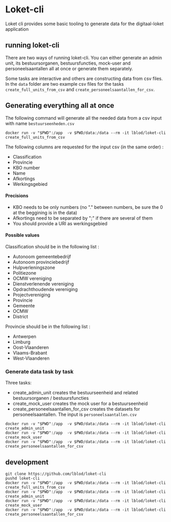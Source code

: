 # Loket-cli
Loket cli provides some basic tooling to generate data for the digitaal-loket application

## running loket-cli

There are two ways of running loket-cli. You can either generate an admin unit,
its bestuursorganen, bestuursfuncties, mock-user and personeelsaantallen all at
once or generate them separately.

Some tasks are interactive and others are constructing data from csv files.
In the `data` folder are two example csv files for the tasks
`create_full_units_from_csv` and `create_personeelsaantallen_for_csv`.

## Generating everything all at once

The following command will generate all the needed data from a csv input with name `bestuurseenheden.csv`

```
docker run -v "$PWD":/app  -v $PWD/data:/data --rm -it lblod/loket-cli create_full_units_from_csv
```

The following columns are requested for the input csv (in the same order) :
- Classification
- Provincie
- KBO number
- Name
- Afkortings
- Werkingsgebied

#### Precisions

- KBO needs to be only numbers (no "." between numbers, be sure the 0 at the beggining is in the data)
- Afkortings need to be separated by ";" if there are several of them
- You should provide a URI as werkingsgebied

#### Possible values

Classification should be in the following list :
- Autonoom gemeentebedrijf
- Autonoom provinciebedrijf
- Hulpverleningszone
- Politiezone
- OCMW vereniging
- Dienstverlenende vereniging
- Opdrachthoudende vereniging
- Projectvereniging
- Provincie
- Gemeente
- OCMW
- District

Provincie should be in the following list :
- Antwerpen
- Limburg
- Oost-Vlaanderen
- Vlaams-Brabant
- West-Vlaanderen

### Generate data task by task

Three tasks:
- create_admin_unit creates the bestuurseenheid and related bestuursorganen / bestuursfuncties
- create_mock_user creates the mock user for a bestuurseenheid
- create_personeelsaantallen_for_csv creates the datasets for personeelsaantallen. The input is `personeelsaantallen.csv`

```
docker run -v "$PWD":/app  -v $PWD/data:/data --rm -it lblod/loket-cli create_admin_unit
docker run -v "$PWD":/app  -v $PWD/data:/data --rm -it lblod/loket-cli create_mock_user
docker run -v "$PWD":/app  -v $PWD/data:/data --rm -it lblod/loket-cli create_personeelsaantallen_for_csv
```

## development
```
git clone https://github.com/lblod/loket-cli
pushd loket-cli
docker run -v "$PWD":/app  -v $PWD/data:/data --rm -it lblod/loket-cli create_full_units_from_csv
docker run -v "$PWD":/app  -v $PWD/data:/data --rm -it lblod/loket-cli create_admin_unit
docker run -v "$PWD":/app  -v $PWD/data:/data --rm -it lblod/loket-cli create_mock_user
docker run -v "$PWD":/app  -v $PWD/data:/data --rm -it lblod/loket-cli create_personeelsaantallen_for_csv
```
